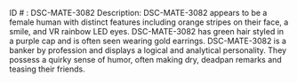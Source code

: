 ID # : DSC-MATE-3082
Description: DSC-MATE-3082 appears to be a female human with distinct features including orange stripes on their face, a smile, and VR rainbow LED eyes. DSC-MATE-3082 has green hair styled in a purple cap and is often seen wearing gold earrings. DSC-MATE-3082 is a banker by profession and displays a logical and analytical personality. They possess a quirky sense of humor, often making dry, deadpan remarks and teasing their friends. 